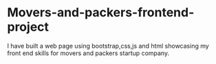 # Movers-and-packers-frontend-project
I have built a web page using bootstrap,css,js and html showcasing my front end skills for movers and packers startup company.
